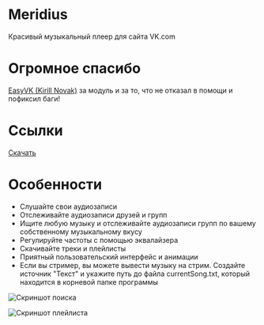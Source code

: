 # Meridius
Красивый музыкальный плеер для сайта VK.com

# Огромное спасибо 
[EasyVK (Kirill Novak)](https://ciricc.github.io/) за модуль и за то, что не отказал в помощи и пофиксил баги!

# Ссылки
[Скачать](https://github.com/PurpleHorrorRus/Meridius/releases)

# Особенности
* Слушайте свои аудиозаписи
* Отслеживайте аудиозаписи друзей и групп
* Ищите любую музыку и отслеживайте аудиозаписи групп по вашему собственному музыкальному вкусу
* Регулируйте частоты с помощью эквалайзера
* Скачивайте треки и плейлисты
* Приятный пользовательский интерфейс и анимации
* Если вы стример, вы можете вывести музыку на стрим. Создайте источник "Текст" и укажите путь до файла currentSong.txt, который находится в корневой папке программы

![Скриншот поиска](https://image.prntscr.com/image/Fik-LZrnTvu817GJ3_-7_Q.png)

![Скриншот плейлиста](https://image.prntscr.com/image/dCOpgGmaQxyj9Df9-_J_Jg.png)

